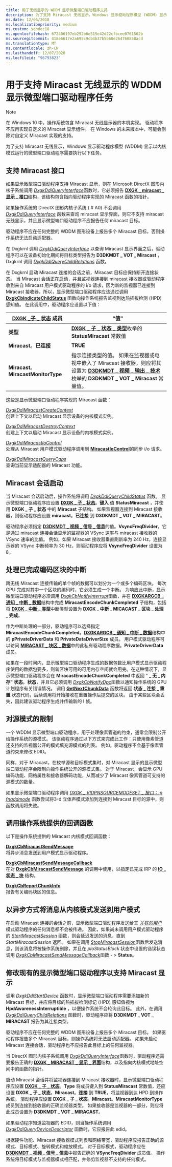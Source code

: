 ```yaml
---
title: 用于无线显示的 WDDM 显示微型端口驱动程序支持
description: 为了支持 Miracast 无线显示，Windows 显示驱动程序模型 (WDDM) 显示以内核模式运行的微型端口驱动程序需要执行以下任务。
ms.date: 12/06/2018
ms.localizationpriority: medium
ms.custom: seodec18
ms.openlocfilehash: 672406197eb292b6e515e42d22cfbcee0761502b
ms.sourcegitcommit: 418e6617e2a695c9cb4b37b5b60e264760858acd
ms.translationtype: MT
ms.contentlocale: zh-CN
ms.lasthandoff: 12/07/2020
ms.locfileid: "96793823"
---
```

# <a name="wddm-display-miniport-driver-tasks-to-support-miracast-wireless-displays"></a>用于支持 Miracast 无线显示的 WDDM 显示微型端口驱动程序任务

> [!NOTE]
> 在 Windows 10 中，操作系统包含 Miracast 无线显示器的本机实现。 驱动程序不应再实现自定义的 Miracast 显示组件。 在 Windows 的未来版本中，可能会删除对自定义 Miracast 实现的支持。

为了支持 Miracast 无线显示，Windows 显示驱动程序模型 (WDDM) 显示以内核模式运行的微型端口驱动程序需要执行以下任务。

## <a name="supporting-the-miracast-interface"></a>支持 Miracast 接口


如果显示微型端口驱动程序支持 Miracast 显示，则在 Microsoft DirectX 图形内核子系统调用 [*DxgkDdiQueryInterface*](/windows-hardware/drivers/ddi/dispmprt/nc-dispmprt-dxgkddi_query_interface)函数时，它必须报告 [**DXGK \_ miracast \_ 显示 \_ 接口**](/windows-hardware/drivers/ddi/dispmprt/ns-dispmprt-_dxgk_miracast_interface)结构，该结构包含指向驱动程序实现的 Miracast 函数的指针。

如果操作系统的 DirectX 图形内核子系统 ( # A0) 不会调用 [*DxgkDdiQueryInterface*](/windows-hardware/drivers/ddi/dispmprt/nc-dispmprt-dxgkddi_query_interface) 函数来查询 miracast 显示界面，则它不支持 miracast 无线显示，并且显示微型端口驱动程序不应报告任何 miracast 目标。

驱动程序不应在任何完整的 WDDM 图形设备上报告多个 Miracast 目标，否则操作系统无法启动适配器。

在 Dxgkrnl 调用 [*DxgkDdiQueryInterface*](/windows-hardware/drivers/ddi/dispmprt/nc-dispmprt-dxgkddi_query_interface) 以查询 Miracast 显示界面之后，驱动程序可以在设备初始化期间将目标类型报告为 **D3DKMDT \_ VOT \_ Miracast** ，Dxgkrnl 调用 [*DxgkDdiQueryChildRelations*](/windows-hardware/drivers/ddi/dispmprt/nc-dispmprt-dxgkddi_query_child_relations) 函数。

在 Dxgkrnl 启动 Miracast 连接的会话之前，Miracast 目标应保持断开连接状态。 当 Miracast 会话正在启动，并且监视器连接到 miracast 接收器或驱动程序收到来自 Miracast 用户模式驱动程序的 i/o 请求，因为新的监视器已连接到 Miracast 接收器，所以，显示微型端口驱动程序应该通过调用 [**DxgkCbIndicateChildStatus**](/windows-hardware/drivers/ddi/dispmprt/nc-dispmprt-dxgkcb_indicate_child_status) 函数向操作系统报告监视到达热插拔检测 (HPD) 感知值。 在此调用中，驱动程序应设置以下值：

| [**DXGK \_子 \_ 状态**](/windows-hardware/drivers/ddi/dispmprt/ns-dispmprt-_dxgk_child_status) 成员 | “值”                                                                                                                                                                                                                                                                      |
|-------------------------------------------------------------|----------------------------------------------------------------------------------------------------------------------------------------------------------------------------------------------------------------------------------------------------------------------------|
| **类型**                                                    | [**DXGK \_ 子 \_ 状态 \_ 类型**](/windows-hardware/drivers/ddi/dispmprt/ne-dispmprt-_dxgk_child_status_type)枚举的 **StatusMiracast** 常数值                                                                                                                                                       |
| **Miracast**。**已连接**                                  | **TRUE**                                                                                                                                                                                                                                                                   |
| **Miracast**。**MiracastMonitorType**                        | 指示连接类型的值。 如果在监视器或电视中嵌入了 Miracast 接收器，则应将其设置为 [**D3DKMDT \_ 视频 \_ 输出 \_ 技术**](/windows-hardware/drivers/ddi/d3dkmdt/ne-d3dkmdt-_d3dkmdt_video_output_technology)枚举的 **D3DKMDT \_ VOT \_ Miracast** 常量值。 |

 

这些是显示微型端口驱动程序实现的 Miracast 函数：

<span id="DxgkDdiMiracastCreateContext"></span><span id="dxgkddimiracastcreatecontext"></span><span id="DXGKDDIMIRACASTCREATECONTEXT"></span>[*DxgkDdiMiracastCreateContext*](/windows-hardware/drivers/ddi/dispmprt/nc-dispmprt-dxgkddi_miracast_create_context)  
创建上下文以启动 Miracast 显示设备的内核模式实例。

<span id="DxgkDdiMiracastDestroyContext"></span><span id="dxgkddimiracastdestroycontext"></span><span id="DXGKDDIMIRACASTDESTROYCONTEXT"></span>[*DxgkDdiMiracastDestroyContext*](/windows-hardware/drivers/ddi/dispmprt/nc-dispmprt-dxgkddi_miracast_destroy_context)  
创建上下文以启动 Miracast 显示设备的内核模式实例。

<span id="DxgkDdiMiracastIoControl"></span><span id="dxgkddimiracastiocontrol"></span><span id="DXGKDDIMIRACASTIOCONTROL"></span>[*DxgkDdiMiracastIoControl*](/windows-hardware/drivers/ddi/dispmprt/nc-dispmprt-dxgkddi_miracast_handle_io_control)  
处理从 Miracast 用户模式驱动程序调用到 [**MiracastIoControl**](/windows-hardware/drivers/ddi/netdispumdddi/nc-netdispumdddi-pfn_miracast_io_control)的同步 i/o 请求。

<span id="DxgkDdiMiracastQueryCaps"></span><span id="dxgkddimiracastquerycaps"></span><span id="DXGKDDIMIRACASTQUERYCAPS"></span>[*DxgkDdiMiracastQueryCaps*](/windows-hardware/drivers/ddi/dispmprt/nc-dispmprt-dxgkddi_miracast_query_caps)  
查询当前显示适配器的 Miracast 功能。

## <a name="span-idmiracast_session_startspanspan-idmiracast_session_startspanspan-idmiracast_session_startspanmiracast-session-start"></a><span id="Miracast_session_start"></span><span id="miracast_session_start"></span><span id="MIRACAST_SESSION_START"></span>Miracast 会话启动


当 Miracast 会话启动后，操作系统将调用 [*DxgkDdiQueryChildStatus*](/windows-hardware/drivers/ddi/dispmprt/nc-dispmprt-dxgkddi_query_child_status) 函数。 显示微型端口驱动程序应设置 [**DXGK \_ 子 \_ 状态**](/windows-hardware/drivers/ddi/dispmprt/ns-dispmprt-_dxgk_child_status)。**键入** 值 **StatusMiracast** ，并使用 **DXGK \_ 子 \_ 状态** 中的 **Miracast** 子结构。 如果监视器连接到 Miracast 接收器，则驱动程序应设置 **miracast**。**已连接** 到 **D3DKMDT \_ VOT \_ MIRACAST**。

驱动程序必须指定 [**D3DKMDT \_ 视频 \_ 信号 \_ 信息**](/windows-hardware/drivers/ddi/d3dkmdt/ns-d3dkmdt-_d3dkmdt_video_signal_info)的值。**VsyncFreqDivider**，它是通过 miracast 连接会话显示的监视器的 VSync 速率与 miracast 接收器的 VSync 速率的比值。 例如，如果 Miracast 接收器垂直刷新率为 240 Hz，连接显示器的 VSync 中断频率为 30 Hz，则驱动程序应将 **VsyncFreqDivider** 设置为8。

## <a name="span-idhandling_interrupts_for_completed_encode_chunksspanspan-idhandling_interrupts_for_completed_encode_chunksspanspan-idhandling_interrupts_for_completed_encode_chunksspanhandling-interrupts-for-completed-encode-chunks"></a><span id="Handling_interrupts_for_completed_encode_chunks"></span><span id="handling_interrupts_for_completed_encode_chunks"></span><span id="HANDLING_INTERRUPTS_FOR_COMPLETED_ENCODE_CHUNKS"></span>处理已完成编码区块的中断


跨无线 Miracast 连接传输的单个帧的数据可以划分为一个或多个编码区块。 每次 GPU 完成对其中一个区块的编码时，它必须生成一个中断。 为响应此中断，显示微型端口驱动程序必须调用 [*DxgkCbNotifyInterrupt*](/windows-hardware/drivers/ddi/d3dkmddi/nc-d3dkmddi-dxgkcb_notify_interrupt)函数，并在 [**DXGKARGCB \_ 通知 \_ 中断 \_ 数据**](/windows-hardware/drivers/ddi/d3dkmddi/ns-d3dkmddi-_dxgkargcb_notify_interrupt_data)结构中完成 **MiracastEncodeChunkCompleted** 子结构，包括将 [**DXGK \_ 中断 \_ 类型**](/windows-hardware/drivers/ddi/d3dkmddi/ne-d3dkmddi-_dxgk_interrupt_type)中断类型设置为 **DXGK \_ 中断 \_ MICACAST \_ 区块 \_ 处理 \_ 完成**。

作为中断处理的一部分，驱动程序可以选择指定 **MiracastEncodeChunkCompleted**。[**DXGKARGCB \_ 通知 \_ 中断 \_ 数据**](/windows-hardware/drivers/ddi/d3dkmddi/ns-d3dkmddi-_dxgkargcb_notify_interrupt_data)结构中的 **pPrivateDriverData** 和 **PrivateDataDriverSize** 成员。 用户模式驱动程序可以访问 [**MIRACAST \_ 块区 \_ 数据**](/windows-hardware/drivers/ddi/netdispumdddi/ns-netdispumdddi-miracast_chunk_data)中的此私有驱动程序数据。**PrivateDriverData** 成员。

如果在一段时间内，显示微型端口驱动程序生成的数据包数比用户模式显示驱动程序使用的数据包要多，则新区块可用的可用内存空间就会用完。在这种情况下，显示微型端口驱动程序会在 **MiracastEncodeChunkCompleted** 中返回 " **\_ 无 \_ 内存" 状态**。**状态**，并且它必须调用 [*DxgkCbNotifyDpc*](/windows-hardware/drivers/ddi/d3dkmddi/nc-d3dkmddi-dxgkcb_notify_dpc)函数以通知操作系统的 GPU 计划程序有关错误情况。 调用 [**GetNextChunkData**](/windows-hardware/drivers/ddi/netdispumdddi/nc-netdispumdddi-pfn_get_next_chunk_data) 函数将返回 **状态 \_ 连接 \_ 重置** 状态代码，后续调用将开始接收在重置操作后提交的区块。 由于某些区块会丢失，因此建议驱动程序生成并传输新的 I 帧。

## <a name="span-idrestrictions_on_source_modesspanspan-idrestrictions_on_source_modesspanspan-idrestrictions_on_source_modesspanrestrictions-on-source-modes"></a><span id="Restrictions_on_source_modes"></span><span id="restrictions_on_source_modes"></span><span id="RESTRICTIONS_ON_SOURCE_MODES"></span>对源模式的限制


一个 WDDM 显示微型端口驱动程序，用于处理像素管道的约束，通常会限制公开给操作系统的源模式。 该驱动程序通过以下方式来完成此工作：只使用像素管道还支持的监视器公开的模式填充源模式的列表。 例如，驱动程序不会基于像素管道约束来修改 EDID。

同样，对于 Miracast，在枚举源和目标模式集时，对 Miracast 显示的显示微型端口驱动程序会限制向操作系统公开的源模式集。 对于 Miracast，会显示 GPU 编码功能、网络属性和接收器解码功能，从而减少了 Miracast 像素管道可支持的源模式的数量。

如果显示微型端口驱动程序调用 [*DXGK \_ VIDPNSOURCEMODESET \_ 接口：:p fnaddmode*](/windows-hardware/drivers/ddi/d3dkmddi/nc-d3dkmddi-dxgkddi_vidpnsourcemodeset_addmode) 函数尝试将3-d 立体声模式添加到连接到 Miracast 目标的源中，则函数调用将失败。

## <a name="span-idcalling_operating_system-provided_callback_functionsspanspan-idcalling_operating_system-provided_callback_functionsspanspan-idcalling_operating_system-provided_callback_functionsspancalling-operating-system-provided-callback-functions"></a><span id="Calling_operating_system-provided_callback_functions"></span><span id="calling_operating_system-provided_callback_functions"></span><span id="CALLING_OPERATING_SYSTEM-PROVIDED_CALLBACK_FUNCTIONS"></span>调用操作系统提供的回调函数


以下是操作系统提供的 Miracast 内核模式回调函数：

<span id="DxgkCbMiracastSendMessage"></span><span id="dxgkcbmiracastsendmessage"></span><span id="DXGKCBMIRACASTSENDMESSAGE"></span>[**DxgkCbMiracastSendMessage**](/windows-hardware/drivers/ddi/dispmprt/nc-dispmprt-dxgkcb_miracast_send_message)  
将异步消息发送到用户模式显示驱动程序。

<span id="DxgkCbMiracastSendMessageCallback"></span><span id="dxgkcbmiracastsendmessagecallback"></span><span id="DXGKCBMIRACASTSENDMESSAGECALLBACK"></span>[**DxgkCbMiracastSendMessageCallback**](/windows-hardware/drivers/ddi/dispmprt/nc-dispmprt-dxgkcb_miracast_send_message_callback)  
在对 [**DxgkCbMiracastSendMessage**](/windows-hardware/drivers/ddi/dispmprt/nc-dispmprt-dxgkcb_miracast_send_message) 的调用中使用，以指定已完成 IRP 的 [**IO \_ 状态 \_ 块**](/windows-hardware/drivers/ddi/wdm/ns-wdm-_io_status_block) 结构。

<span id="DxgkCbReportChunkInfo"></span><span id="dxgkcbreportchunkinfo"></span><span id="DXGKCBREPORTCHUNKINFO"></span>[**DxgkCbReportChunkInfo**](/windows-hardware/drivers/ddi/dispmprt/nc-dispmprt-dxgkcb_miracast_report_chunk_info)  
报告有关编码块区的信息。

## <a name="span-idsending_messages_asynchronously_from_kernel-mode_to_user-modespanspan-idsending_messages_asynchronously_from_kernel-mode_to_user-modespanspan-idsending_messages_asynchronously_from_kernel-mode_to_user-modespansending-messages-asynchronously-from-kernel-mode-to-user-mode"></a><span id="Sending_messages_asynchronously_from_kernel-mode_to_user-mode"></span><span id="sending_messages_asynchronously_from_kernel-mode_to_user-mode"></span><span id="SENDING_MESSAGES_ASYNCHRONOUSLY_FROM_KERNEL-MODE_TO_USER-MODE"></span>以异步方式将消息从内核模式发送到用户模式


在启动 Miracast 连接的会话之前，显示微型端口驱动程序发送给其 [*关联的用户*](/windows-hardware/drivers/ddi/dispmprt/nc-dispmprt-dxgkcb_miracast_send_message) 模式驱动程序的任何消息都不会被传递。 因此，如果尚未调用用户模式驱动程序的 [*StartMiracastSession*](/windows-hardware/drivers/ddi/netdispumdddi/nc-netdispumdddi-pfn_start_miracast_session) 函数，则会延迟发送的消息，直到 *StartMiracastSession* 返回。 如果在调用 [*StopMiracastSession*](/windows-hardware/drivers/ddi/netdispumdddi/nc-netdispumdddi-pfn_stop_miracast_session)函数后发送消息，则该消息将被操作系统删除，并且在 *pIoStatusBlock* 状态中设置的错误状态调用 [*DxgkCbMiracastSendMessageCallback*](/windows-hardware/drivers/ddi/dispmprt/nc-dispmprt-dxgkcb_miracast_send_message_callback)函数 - &gt; **Status**。

## <a name="span-idmodifying_an_existing_display_miniport_driver_to_support_miracast_displaysspanspan-idmodifying_an_existing_display_miniport_driver_to_support_miracast_displaysspanspan-idmodifying_an_existing_display_miniport_driver_to_support_miracast_displaysspanmodifying-an-existing-display-miniport-driver-to-support-miracast-displays"></a><span id="Modifying_an_existing_display_miniport_driver_to_support_Miracast_displays"></span><span id="modifying_an_existing_display_miniport_driver_to_support_miracast_displays"></span><span id="MODIFYING_AN_EXISTING_DISPLAY_MINIPORT_DRIVER_TO_SUPPORT_MIRACAST_DISPLAYS"></span>修改现有的显示微型端口驱动程序以支持 Miracast 显示


调用 [*DxgkDdiStartDevice*](/windows-hardware/drivers/ddi/dispmprt/nc-dispmprt-dxgkddi_start_device) 函数时，显示微型端口驱动程序需要添加新的 Miracast 目标，并应将目标的热插拔检测标记 (HPD) 感知值视为 **HpdAwarenessInterruptible** ，以便操作系统不会轮询此目标。 此外，在调用 [*DxgkDdiQueryChildRelations*](/windows-hardware/drivers/ddi/dispmprt/nc-dispmprt-dxgkddi_query_child_relations) 函数时，驱动程序应将 **D3DKMDT \_ VOT \_ MIRACAST** 报告为其连接类型。

驱动程序不应在任何完整的 WDDM 图形设备上报告多个 Miracast 目标。 如果驱动程序报告多个 Miracast 目标，则操作系统将无法启动适配器。 如果未启动 Miracast 连接会话，驱动程序也不应报告此目标上的任何监视器。

当 DirectX 图形内核子系统调用 [*DxgkDdiQueryInterface*](/windows-hardware/drivers/ddi/dispmprt/nc-dispmprt-dxgkddi_query_interface)函数时，驱动程序还需要报告正确的 [**DXGK \_ MIRACAST \_ 显示 \_ 界面**](/windows-hardware/drivers/ddi/dispmprt/ns-dispmprt-_dxgk_miracast_interface)结构，以及指向内核模式地址空间中的函数的指针。

启动 Miracast 会话并将监视器连接到 Miracast 接收器时，显示微型端口驱动程序应设置 [**DXGK \_ 子 \_ 状态**](/windows-hardware/drivers/ddi/dispmprt/ns-dispmprt-_dxgk_child_status)。**Type** 将成员键入到 **StatusMiracast** 常数值，还应设置 **DXGK \_ 子 \_ 状态**。**Miracast**。**连接** 到 **TRUE**，将监视器到达 HPD 到操作系统。 驱动程序应设置 **DXGK \_ 子 \_ 状态**。**Miracast**。**MiracastMonitorType** 成员到连接到接收器的正确监视器类型。 如果接收器是监视器的一部分，则应将此成员设置为 **D3DKMDT \_ VOT \_ MIRACAST**。

如果驱动程序知道监视器的 EDID，则当操作系统调用 [*DxgkDdiQueryDeviceDescriptor*](/windows-hardware/drivers/ddi/dispmprt/nc-dispmprt-dxgkddi_query_device_descriptor) 函数时，它应报告此 edid。

根据硬件功能、Miracast 接收器模式列表和网络带宽，驱动程序应报告正确的源模式、目标模式、旋转模式和缩放模式。 对于目标模式，驱动程序应在 [**D3DKMDT \_ 视频 \_ 信号 \_ 信息**](/windows-hardware/drivers/ddi/d3dkmdt/ns-d3dkmdt-_d3dkmdt_video_signal_info)中报告正确的 **VSyncFreqDivider** 成员值。 操作系统将目标模式与监视器模式相匹配，并修剪监视器不支持的任何模式。

 


